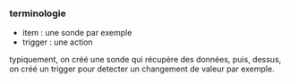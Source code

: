 ### terminologie

* item : une sonde par exemple
* trigger : une action 

typiquement, on créé une sonde qui récupère des données, puis, dessus, on créé un trigger pour detecter un changement de valeur par exemple.   
